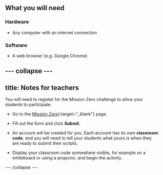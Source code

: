 ## What you will need

### Hardware

+ Any computer with an internet connection

### Software

+ A web browser (e.g. Google Chrome)


--- collapse ---
---
title: Notes for teachers
---

You will need to register for the Mission Zero challenge to allow your students to participate.

+ Go to the [Mission Zero](https://trinket.io/mission-zero/register){:target="_blank"} page.

+ Fill out the form and click **Submit**.

+ An account will be created for you. Each account has its own **classroom code**, and you will need to tell your students what yours is when they are ready to submit their scripts.

+ Display your classroom code somewhere visible, for example on a whiteboard or using a projector, and begin the activity.


--- /collapse ---

